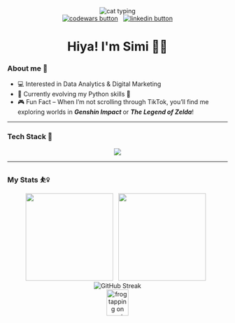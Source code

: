 <div id = "header" align= "center">
  <img src="https://giffiles.alphacoders.com/297/2970.gif" alt="cat typing">
  
  <div id = "badges" align= "center">
    <a href="https://www.codewars.com/users/_solarr"><img src="https://img.shields.io/badge/CodeWars-red?logo=codewars&logoColor=white&style=for-the-badge" alt="codewars button"/></a>
    &nbsp
    <a href="https://www.linkedin.com/in/simi-ibraheem/"><img src="https://img.shields.io/badge/LinkedIn-blue?logo=linkedin&logoColor=white&style=for-the-badge" alt="linkedin button"/></a>  

  </div>
  
  <h1>Hiya! I'm Simi 🧚🦉</h1>
  
</div>


### About me 💬
- 💻 Interested in Data Analytics & Digital Marketing
- 🐍 Currently evolving my Python skills 💪
- 🎮 Fun Fact – When I’m not scrolling through TikTok, you’ll find me exploring worlds in <b><i> Genshin Impact </i></b> or <b><i>The Legend of Zelda</i></b>!
  
---

### Tech Stack 🤖
<div align= "center">
  <img src="https://skillicons.dev/icons?i=py,sklearn,html,mysql,gcp,github">
</div>
  
---
  
### My Stats ⛹️‍♀️
<div align= "center">
  <img height=200 src="https://github-readme-stats.vercel.app/api/top-langs/?username=St4rLighr&layout=compact&theme=dracula&langs_count=5&card_width=320hide_progress=true"/>
  &nbsp
  <img height=200 margin=10 src="https://github.r2v.ch/codewars?user=_solarr&name=true&top_language&theme=purple_dark"/>
  &nbsp
  <img src="https://streak-stats.demolab.com?user=St4rLighr&theme=dracula&mode=weekly&card_width=420&card_height=200&hide_current_streak=true&hide_longest_streak=true" alt="GitHub Streak"/>
  
</div>


<div align= "center">
<img src="https://www.icegif.com/wp-content/uploads/2023/08/icegif-470.gif" alt="frog tapping on empty space" width="50" height="60">
</div>

<!--
<a href="xxx"><img src="" alt=""/></a>

    &nbsp
    <a href="ghost-ing.page"><img src="" alt=""/></a>

**St4rLighr/St4rLighr** is a ✨ _special_ ✨ repository because its `README.md` (this file) appears on your GitHub profile.

Here are some ideas to get you started:

- 🔭 I’m currently working on ...
- 🌱 I’m currently learning ...
- 👯 I’m looking to collaborate on ...
- 🤔 I’m looking for help with ...
- 💬 Ask me about ...
- 📫 How to reach me: ...
- 😄 Pronouns: ...
- ⚡ Fun fact: ...
-->
